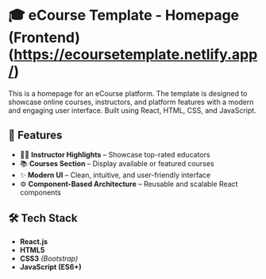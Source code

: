 # 🎓 eCourse Template - Homepage (Frontend)(https://ecoursetemplate.netlify.app/)

This is a homepage for an eCourse platform. The template is designed to showcase online courses, instructors, and platform features with a modern and engaging user interface. Built using React, HTML, CSS, and JavaScript.

## 🚀 Features

- 🧑‍🏫 **Instructor Highlights** – Showcase top-rated educators
- 📚 **Courses Section** – Display available or featured courses
- ✨ **Modern UI** – Clean, intuitive, and user-friendly interface
- ⚙️ **Component-Based Architecture** – Reusable and scalable React components

## 🛠 Tech Stack

- **React.js**
- **HTML5**
- **CSS3** *(Bootstrap)*
- **JavaScript (ES6+)**

 
